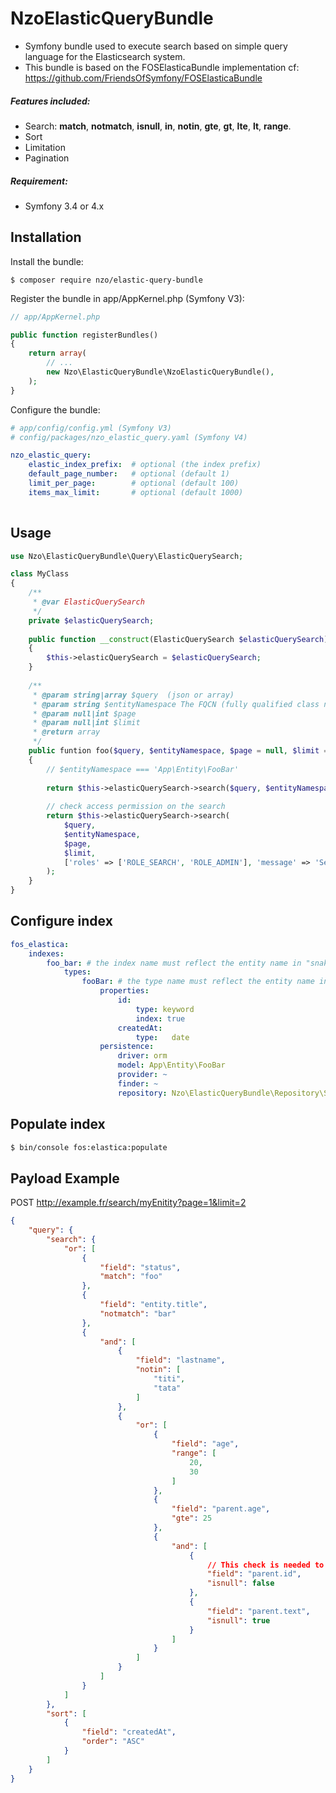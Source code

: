 NzoElasticQueryBundle
=====================

- Symfony bundle used to execute search based on simple query language for the Elasticsearch system.
- This bundle is based on the FOSElasticaBundle implementation cf: https://github.com/FriendsOfSymfony/FOSElasticaBundle

##### Features included:
- Search: **match**, **notmatch**, **isnull**, **in**, **notin**, **gte**, **gt**, **lte**, **lt**, **range**.
- Sort
- Limitation
- Pagination


##### Requirement:

- Symfony 3.4 or 4.x


Installation
------------

Install the bundle:

```
$ composer require nzo/elastic-query-bundle
```

Register the bundle in app/AppKernel.php (Symfony V3):

``` php
// app/AppKernel.php

public function registerBundles()
{
    return array(
        // ...
        new Nzo\ElasticQueryBundle\NzoElasticQueryBundle(),
    );
}
```

Configure the bundle:

``` yml
# app/config/config.yml (Symfony V3)
# config/packages/nzo_elastic_query.yaml (Symfony V4)

nzo_elastic_query:
    elastic_index_prefix:  # optional (the index prefix)
    default_page_number:   # optional (default 1)
    limit_per_page:        # optional (default 100)
    items_max_limit:       # optional (default 1000)
    
```

Usage
-----
```php
use Nzo\ElasticQueryBundle\Query\ElasticQuerySearch;

class MyClass
{
    /**
     * @var ElasticQuerySearch
     */
    private $elasticQuerySearch;
    
    public function __construct(ElasticQuerySearch $elasticQuerySearch)
    {
        $this->elasticQuerySearch = $elasticQuerySearch;
    }
    
    /**
     * @param string|array $query  (json or array)
     * @param string $entityNamespace The FQCN (fully qualified class name) of the entity to execute the search on.
     * @param null|int $page
     * @param null|int $limit
     * @return array
     */
    public funtion foo($query, $entityNamespace, $page = null, $limit = null)
    {
        // $entityNamespace === 'App\Entity\FooBar'
        
        return $this->elasticQuerySearch->search($query, $entityNamespace, $page, $limit);
        
        // check access permission on the search
        return $this->elasticQuerySearch->search(
            $query,
            $entityNamespace,
            $page,
            $limit,
            ['roles' => ['ROLE_SEARCH', 'ROLE_ADMIN'], 'message' => 'Search not authorized'] // 'message' is optional
        );
    }
}
```

Configure index
---------------
```yaml
fos_elastica:
    indexes:
        foo_bar: # the index name must reflect the entity name in "snake_case", exp: foo_bar
            types:
                fooBar: # the type name must reflect the entity name in "camelCase", exp: fooBar
                    properties:
                        id:
                            type: keyword
                            index: true
                        createdAt:
                            type:   date
                    persistence:
                        driver: orm
                        model: App\Entity\FooBar
                        provider: ~
                        finder: ~
                        repository: Nzo\ElasticQueryBundle\Repository\SearchRepository
```

Populate index
--------------
```bash
$ bin/console fos:elastica:populate
```

Payload Example
---------------

POST  http://example.fr/search/myEnitity?page=1&limit=2

```json
{
    "query": {
        "search": {
            "or": [
                {
                    "field": "status",
                    "match": "foo"
                },
                {
                    "field": "entity.title",
                    "notmatch": "bar"
                },
                {
                    "and": [
                        {
                            "field": "lastname",
                            "notin": [
                                "titi",
                                "tata"
                            ]
                        },
                        {
                            "or": [
                                {
                                    "field": "age",
                                    "range": [
                                        20,
                                        30
                                    ]
                                },
                                {
                                    "field": "parent.age",
                                    "gte": 25
                                },
                                {
                                    "and": [
                                        {
                                            // This check is needed to make sure the 'parent' is not Null
                                            "field": "parent.id",
                                            "isnull": false
                                        },
                                        {
                                            "field": "parent.text",
                                            "isnull": true
                                        }
                                    ]
                                }
                            ]
                        }
                    ]
                }
            ]
        },
        "sort": [
            {
                "field": "createdAt",
                "order": "ASC"
            }
        ]
    }
}
```
